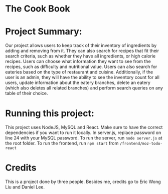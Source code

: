 # The Cook Book

# Project Summary:
Our project allows users to keep track of their inventory of ingredients by adding and removing from it. They can also search for recipes that fit their search criteria, such as whether they have all ingredients, or high calorie recipes. Users can choose what information they want to see from the recipes, such as difficulty and nutritional value. Users can also search for eateries based on the type of restaurant and cuisine. Additionally, if the user is an admin, they will have the ability to see the inventory count for all users, update information about the eatery branches, delete an eatery (which also deletes all related branches) and perform search queries on any table of their choice.

# Running this project:
This project uses NodeJS, MySQL and React. Make sure to have the correct dependencies if you want to run it locally. In server.js, replace password on line 24 with your MySQL password. To run the server, run ` node server.js ` at the root folder. To run the frontend, run ` npm start ` from ` /frontend/moz-todo-react `

# Credits
This is a project done by three people. Besides me, credits go to Eric Wong Liu and Daniel Lee.

